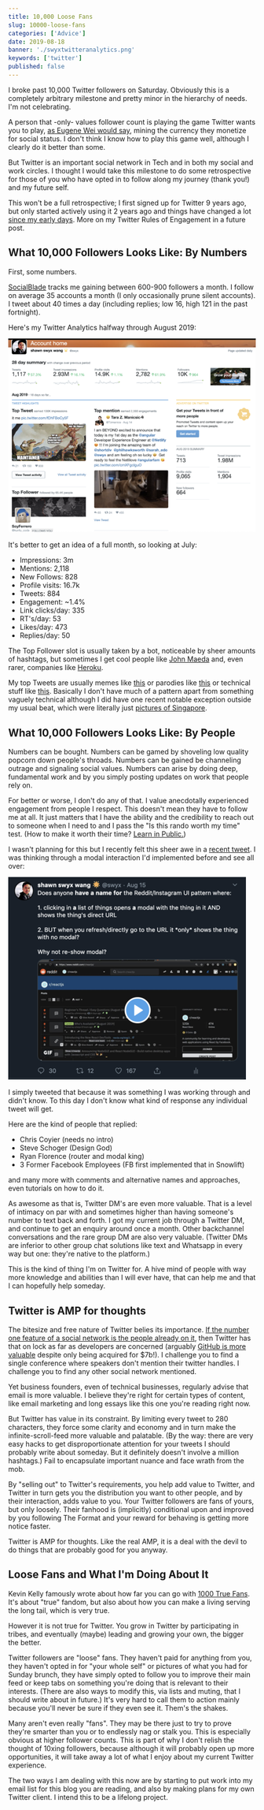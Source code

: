 ```yaml
---
title: 10,000 Loose Fans
slug: 10000-loose-fans
categories: ['Advice']
date: 2019-08-18
banner: './swyxtwitteranalytics.png'
keywords: ['twitter']
published: false
---
```


I broke past 10,000 Twitter followers on Saturday. Obviously this is a completely arbitrary milestone and pretty minor in the hierarchy of needs. I'm not celebrating.

A person that -only- values follower count is playing the game Twitter wants you to play, [as Eugene Wei would say](https://www.eugenewei.com/blog/2019/2/19/status-as-a-service), mining the currency they monetize for social status. I don't think I know how to play this game well, although I clearly do it better than some.

But Twitter is an important social network in Tech and in both my social and work circles. I thought I would take this milestone to do some retrospective for those of you who have opted in to follow along my journey (thank you!) and my future self.

This won't be a full retrospective; I first signed up for Twitter 9 years ago, but only started actively using it 2 years ago and things have changed a lot [since my early days](https://dev.to/swyx/scraping-my-twitter-social-graph-with-python-and-selenium--hn8). More on my Twitter Rules of Engagement in a future post.

## What 10,000 Followers Looks Like: By Numbers

First, some numbers.

[SocialBlade](https://socialblade.com/twitter/user/swyx) tracks me gaining between 600-900 followers a month. I follow on average 35 accounts a month (I only occasionally prune silent accounts). I tweet about 40 times a day (including replies; low 16, high 121 in the past fortnight).

Here's my Twitter Analytics halfway through August 2019:

![./swyxtwitteranalytics.png](./swyxtwitteranalytics.png)

It's better to get an idea of a full month, so looking at July:

- Impressions: 3m
- Mentions: 2,118
- New Follows: 828
- Profile visits: 16.7k
- Tweets: 884
- Engagement: ~1.4%
- Link clicks/day: 335
- RT's/day: 53
- Likes/day: 473
- Replies/day: 50

The Top Follower slot is usually taken by a bot, noticeable by sheer amounts of hashtags, but sometimes I get cool people like [John Maeda](https://twitter.com/johnmaeda) and, even rarer, companies like [Heroku](https://twitter.com/heroku).

My top Tweets are usually memes like [this](https://t.co/fDhFBoCy5F) or parodies like [this](https://mobile.twitter.com/swyx/status/1145694466499588102) or technical stuff like [this](https://mobile.twitter.com/swyx/status/1100809424963219456). Basically I don't have much of a pattern apart from something vaguely technical although I did have one recent notable exception outside my usual beat, which were literally just [pictures of Singapore](https://twitter.com/swyx/status/1137356384796794880).

## What 10,000 Followers Looks Like: By People

Numbers can be bought. Numbers can be gamed by shoveling low quality popcorn down people's throads. Numbers can be gained be channeling outrage and signaling social values. Numbers can arise by doing deep, fundamental work and by you simply posting updates on work that people rely on.

For better or worse, I don't do any of that. I value anecdotally experienced engagement from people I respect. This doesn't mean they have to follow me at all. It just matters that I have the ability and the credibility to reach out to someone when I need to and I pass the "Is this rando worth my time" test. (How to make it worth their time? [Learn in Public.](https://swyx.io/writing/learn-in-public/))

I wasn't planning for this but I recently felt this sheer awe in a [recent tweet](https://mobile.twitter.com/swyx/status/1162200868592029697). I was thinking through a modal interaction I'd implemented before and see all over:

![modaltweet.png](modaltweet.png)

I simply tweeted that because it was something I was working through and didn't know. To this day I don't know what kind of response any individual tweet will get.

Here are the kind of people that replied:

- Chris Coyier (needs no intro)
- Steve Schoger (Design God)
- Ryan Florence (router and modal king)
- 3 Former Facebook Employees (FB first implemented that in Snowlift)

and many more with comments and alternative names and approaches, even tutorials on how to do it.

As awesome as that is, Twitter DM's are even more valuable. That is a level of intimacy on par with and sometimes higher than having someone's number to text back and forth. I got my current job through a Twitter DM, and continue to get an enquiry around once a month. Other backchannel conversations and the rare group DM are also very valuable. (Twitter DMs are inferior to other group chat solutions like text and Whatsapp in every way but one: they're native to the platform.)

This is the kind of thing I'm on Twitter for. A hive mind of people with way more knowledge and abilities than I will ever have, that can help me and that I can hopefully help someday.

## Twitter is AMP for thoughts

The bitesize and free nature of Twitter belies its importance. [If the number one feature of a social network is the people already on it](https://stratechery.com/2018/facebook-lenses/), then Twitter has that on lock as far as developers are concerned (arguably [GitHub is more valuable](https://mobile.twitter.com/swyx/status/1122544240804888578) despite only being acquired for \$7b!). I challenge you to find a single conference where speakers don't mention their twitter handles. I challenge you to find any other social network mentioned.

Yet business founders, even of technical businesses, regularly advise that email is more valuable. I believe they're right for certain types of content, like email marketing and long essays like this one you're reading right now.

But Twitter has value in its constraint. By limiting every tweet to 280 characters, they force some clarity and economy and in turn make the infinite-scroll-feed more valuable and palatable. (By the way: there are very easy hacks to get disproportionate attention for your tweets I should probably write about someday. But it definitely doesn't involve a million hashtags.) Fail to encapsulate important nuance and face wrath from the mob.

By "selling out" to Twitter's requirements, you help add value to Twitter, and Twitter in turn gets you the distribution you want to other people, and by their interaction, adds value to you. Your Twitter followers are fans of yours, but only loosely. Their fanhood is (implicitly) conditional upon and improved by you following The Format and your reward for behaving is getting more notice faster.

Twitter is AMP for thoughts. Like the real AMP, it is a deal with the devil to do things that are probably good for you anyway.

## Loose Fans and What I'm Doing About It

Kevin Kelly famously wrote about how far you can go with [1000 True Fans](https://kk.org/thetechnium/1000-true-fans/). It's about "true" fandom, but also about how you can make a living serving the long tail, which is very true.

However it is not true for Twitter. You grow in Twitter by participating in tribes, and eventually (maybe) leading and growing your own, the bigger the better.

Twitter followers are "loose" fans. They haven't paid for anything from you, they haven't opted in for "your whole self" or pictures of what you had for Sunday brunch, they have simply opted to follow you to improve their main feed or keep tabs on something you're doing that is relevant to their interests. (There are also ways to modify this, via lists and muting, that I should write about in future.) It's very hard to call them to action mainly because you'll never be sure if they even see it. Them's the shakes.

Many aren't even really "fans". They may be there just to try to prove they're smarter than you or to endlessly nag or stalk you. This is especially obvious at higher follower counts. This is part of why I don't relish the thought of 10xing followers, because although it will probably open up more opportunities, it will take away a lot of what I enjoy about my current Twitter experience.

The two ways I am dealing with this now are by starting to put work into my email list for this blog you are reading, and also by making plans for my own Twitter client. I intend this to be a lifelong project.
